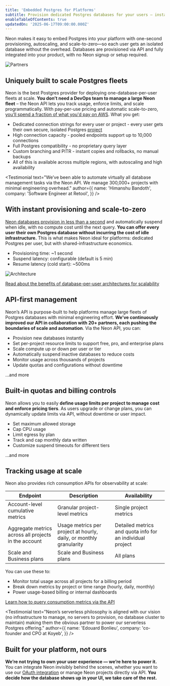 ```yaml
---
title: 'Embedded Postgres for Platforms'
subtitle: Provision dedicated Postgres databases for your users — instantly, affordably, and at scale
enableTableOfContents: true
updatedOn: '2025-06-17T09:00:00.000Z'
---
```


Neon makes it easy to embed Postgres into your platform with one-second provisioning, autoscaling, and scale-to-zero—so each user gets an isolated database without the overhead. Databases are provisioned via API and fully integrated into your product, with no Neon signup or setup required.

![Partners](/images/pages/platforms/partners.jpg)

<CTA title="" description="Our Solutions Engineers have helped platforms like yours embed Postgres at scale. Tell us about your use case—we’ll help you design the right approach." buttonText="Meet with us" buttonUrl="https://neon.tech/contact-sales" />

## Uniquely built to scale Postgres fleets

Neon is the best Postgres provider for deploying one-database-per-user fleets at scale. **You don’t need a DevOps team to manage a large Neon fleet** – the Neon API lets you track usage, enforce limits, and scale programmatically. With pay-per-use pricing and automatic scale-to-zero, [you’ll spend a fraction of what you'd pay on AWS](/cost-fleets). What you get:

- Dedicated connection strings for every user or project - every user gets their own secure, isolated Postgres [project](/docs/manage/projects)
- High connection capacity - pooled endpoints support up to 10,000 connections
- Full Postgres compatibility - no proprietary query layer
- Custom branching and PITR - instant copies and rollbacks, no manual backups
- All of this is available across multiple regions, with autoscaling and high availability

<Testimonial
text="We’ve been able to automate virtually all database management tasks via the Neon API. We manage 300,000+ projects with minimal engineering overhead."
author={{
name: 'Himanshu Bandoth',
company: 'Software Engineer at Retool',
}}
/>

## With instant provisioning and scale-to-zero

[Neon databases provision in less than a second](https://github.com/neondatabase/instant-postgres?tab=readme-ov-file#instant-postgres) and automatically suspend when idle, with no compute cost until the next query. **You can offer every user their own Postgres database without incurring the cost of idle infrastructure.** This is what makes Neon ideal for platforms: dedicated Postgres per user, but with shared-infrastructure economics.

- Provisioning time: ~1 second
- Suspend latency: configurable (default is 5 min)
- Resume latency (cold start): ~500ms

![Architecture](/images/pages/platforms/architecture.jpg)

[Read about the benefits of database-per-user architectures for scalability](/docs/use-cases/database-per-user#database-per-user)

## API-first management

Neon’s API is purpose-built to help platforms manage large fleets of Postgres databases with minimal engineering effort. **We’ve continuously improved our API in collaboration with 20+ partners, each pushing the boundaries of scale and automation**. Via the Neon API, you can:

- Provision new databases instantly
- Set per-project resource limits to support free, pro, and enterprise plans
- Scale compute up or down per user or tier
- Automatically suspend inactive databases to reduce costs
- Monitor usage across thousands of projects
- Update quotas and configurations without downtime

…and more

<MegaLink tag="Case Study" title="Retool uses the Neon API to manage over 300,000 databases with just one engineer — handling everything from provisioning to quota enforcement." url="/blog/how-retool-uses-retool-and-the-neon-api-to-manage-300k-postgres-databases" />

## Built-in quotas and billing controls

Neon allows you to easily **define usage limits per project to manage cost and enforce pricing tiers**. As users upgrade or change plans, you can dynamically update limits via API, without downtime or user impact.

- Set maximum allowed storage
- Cap CPU usage
- Limit egress by plan
- Track and cap monthly data written
- Customize suspend timeouts for different tiers

…and more

<MegaLink tag="Case Study" title="Koyeb’s Database Instance Types sets an example of how to use Neon’s quota controls to define compute, storage, write, and data transfer limits per plan." url="https://www.koyeb.com/docs/databases#database-instance-types" />

## Tracking usage at scale

Neon also provides rich consumption APIs for observability at scale:

| Endpoint                                             | Description                                                        | Availability                                              |
| ---------------------------------------------------- | ------------------------------------------------------------------ | --------------------------------------------------------- |
| Account-level cumulative metrics                     | Granular project-level metrics                                     | Single project metrics                                    |
| Aggregate metrics across all projects in the account | Usage metrics per project at hourly, daily, or monthly granularity | Detailed metrics and quota info for an individual project |
| Scale and Business plans                             | Scale and Business plans                                           | All plans                                                 |

You can use these to:

- Monitor total usage across all projects for a billing period
- Break down metrics by project or time range (hourly, daily, monthly)
- Power usage-based billing or internal dashboards

[Learn how to query consumption metrics via the API](/docs/guides/partner-consumption-metrics)

<Testimonial
text="Neon’s serverless philosophy is aligned with our vision (no infrastructure to manage, no servers to provision, no database cluster to maintain) making them the obvious partner to power our serverless Postgres offering."
author={{
name: 'Edouard Bonlieu',
company: 'co-founder and CPO at Koyeb',
}}
/>

## Built for your platform, not ours

**We’re not trying to own your user experience — we’re here to power it.** You can integrate Neon invisibly behind the scenes, whether you want to use our [OAuth integration](/docs/guides/oauth-integration) or manage Neon projects directly via API. **You decide how the database shows up in your UI, we take care of the rest.**

<CTA title="Let us help you launch" description="We’re happy to support proof-of-concepts, provide technical guidance, and share best practices from other platforms." theme="column" buttonText="Talk to us" buttonUrl="/contact-sales" linkText="Explore the API" linkUrl="/docs/reference/api-reference" />

